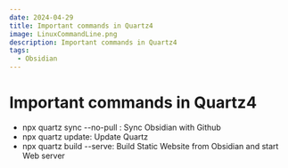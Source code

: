 ```yaml
---
date: 2024-04-29
title: Important commands in Quartz4
image: LinuxCommandLine.png
description: Important commands in Quartz4
tags:
  - Obsidian
---
```


# Important commands in Quartz4

- npx quartz sync --no-pull : Sync Obsidian with Github
- npx quartz update: Update Quartz
- npx quartz build --serve: Build Static Website from Obsidian and start Web server